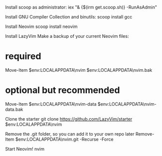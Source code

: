 Install scoop as administrator:
iex "& {$(irm get.scoop.sh)} -RunAsAdmin"

Install GNU Compiler Collection and binutils:
scoop install gcc

Install Neovim
scoop install neovim

Install LazyVim
Make a backup of your current Neovim files:

# required
Move-Item $env:LOCALAPPDATA\nvim $env:LOCALAPPDATA\nvim.bak

# optional but recommended
Move-Item $env:LOCALAPPDATA\nvim-data $env:LOCALAPPDATA\nvim-data.bak

Clone the starter
git clone https://github.com/LazyVim/starter $env:LOCALAPPDATA\nvim

Remove the .git folder, so you can add it to your own repo later
Remove-Item $env:LOCALAPPDATA\nvim\.git -Recurse -Force

Start Neovim!
nvim
